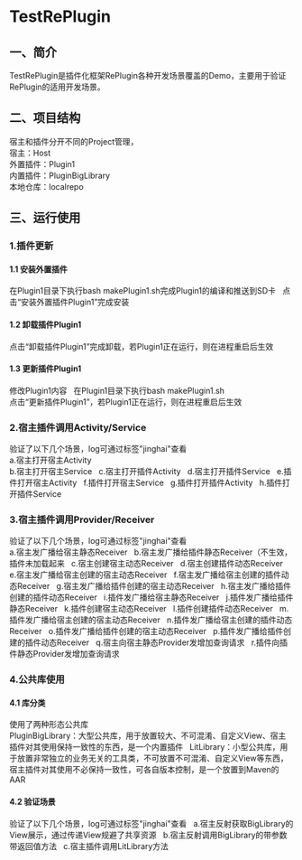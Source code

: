 # TestRePlugin
## 一、简介  
TestRePlugin是插件化框架RePlugin各种开发场景覆盖的Demo，主要用于验证RePlugin的适用开发场景。
## 二、项目结构
宿主和插件分开不同的Project管理，  
宿主：Host  
外置插件：Plugin1  
内置插件：PluginBigLibrary  
本地仓库：localrepo  
## 三、运行使用
### 1.插件更新
#### 1.1 安装外置插件
在Plugin1目录下执行bash makePlugin1.sh完成Plugin1的编译和推送到SD卡  
点击“安装外置插件Plugin1”完成安装
#### 1.2 卸载插件Plugin1
点击“卸载插件Plugin1”完成卸载，若Plugin1正在运行，则在进程重启后生效
#### 1.3 更新插件Plugin1
修改Plugin1内容  
在Plugin1目录下执行bash makePlugin1.sh  
点击“更新插件Plugin1”，若Plugin1正在运行，则在进程重启后生效
### 2.宿主插件调用Activity/Service
验证了以下几个场景，log可通过标签"jinghai"查看  
a.宿主打开宿主Activity  <br/>
b.宿主打开宿主Service  
c.宿主打开插件Activity  
d.宿主打开插件Service  
e.插件打开宿主Activity  
f.插件打开宿主Service  
g.插件打开插件Activity  
h.插件打开插件Service
### 3.宿主插件调用Provider/Receiver
验证了以下几个场景，log可通过标签"jinghai"查看  
a.宿主发广播给宿主静态Receiver  
b.宿主发广播给插件静态Receiver（不生效，插件未加载起来  
c.宿主创建宿主动态Receiver  
d.宿主创建插件动态Receiver  
e.宿主发广播给宿主创建的宿主动态Receiver  
f.宿主发广播给宿主创建的插件动态Receiver  
g.宿主发广播给插件创建的宿主动态Receiver  
h.宿主发广播给插件创建的插件动态Receiver  
i.插件发广播给宿主静态Receiver  
j.插件发广播给插件静态Receiver  
k.插件创建宿主动态Receiver  
l.插件创建插件动态Receiver  
m.插件发广播给宿主创建的宿主动态Receiver  
n.插件发广播给宿主创建的插件动态Receiver  
o.插件发广播给插件创建的宿主动态Receiver  
p.插件发广播给插件创建的插件动态Receiver  
q.宿主向宿主静态Provider发增加查询请求  
r.插件向插件静态Provider发增加查询请求
### 4.公共库使用
#### 4.1 库分类
使用了两种形态公共库  
PluginBigLibrary：大型公共库，用于放置较大、不可混淆、自定义View、宿主插件对其使用保持一致性的东西，是一个内置插件   
LitLibrary：小型公共库，用于放置非常独立的业务无关的工具类，不可放置不可混淆、自定义View等东西，宿主插件对其使用不必保持一致性，可各自版本控制，是一个放置到Maven的AAR  
#### 4.2 验证场景
验证了以下几个场景，log可通过标签"jinghai"查看   
a.宿主反射获取BigLibrary的View展示，通过传递View规避了共享资源  
b.宿主反射调用BigLibrary的带参数带返回值方法  
c.宿主插件调用LitLibrary方法

